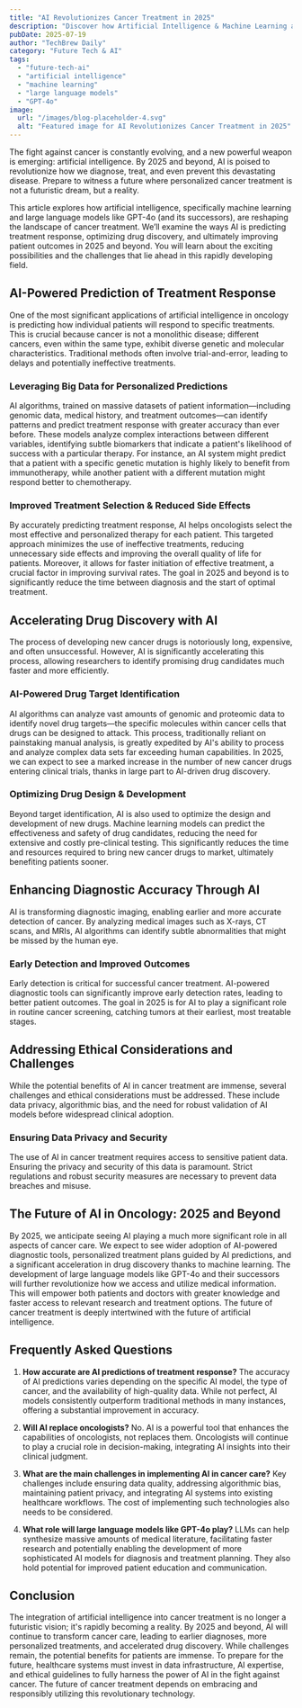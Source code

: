 ```yaml
---
title: "AI Revolutionizes Cancer Treatment in 2025"
description: "Discover how Artificial Intelligence & Machine Learning are predicting cancer treatment response and optimizing drug discovery. Learn how Generative AI is transforming oncology – read now!"
pubDate: 2025-07-19
author: "TechBrew Daily"
category: "Future Tech & AI"
tags:
  - "future-tech-ai"
  - "artificial intelligence"
  - "machine learning"
  - "large language models"
  - "GPT-4o"
image:
  url: "/images/blog-placeholder-4.svg"
  alt: "Featured image for AI Revolutionizes Cancer Treatment in 2025"
---
```


The fight against cancer is constantly evolving, and a new powerful weapon is emerging: artificial intelligence.  By 2025 and beyond, AI is poised to revolutionize how we diagnose, treat, and even prevent this devastating disease.  Prepare to witness a future where personalized cancer treatment is not a futuristic dream, but a reality.

This article explores how artificial intelligence, specifically machine learning and large language models like GPT-4o (and its successors), are reshaping the landscape of cancer treatment. We’ll examine the ways AI is predicting treatment response, optimizing drug discovery, and ultimately improving patient outcomes in 2025 and beyond.  You will learn about the exciting possibilities and the challenges that lie ahead in this rapidly developing field.

## AI-Powered Prediction of Treatment Response

One of the most significant applications of artificial intelligence in oncology is predicting how individual patients will respond to specific treatments.  This is crucial because cancer is not a monolithic disease; different cancers, even within the same type, exhibit diverse genetic and molecular characteristics.  Traditional methods often involve trial-and-error, leading to delays and potentially ineffective treatments.

### Leveraging Big Data for Personalized Predictions

AI algorithms, trained on massive datasets of patient information—including genomic data, medical history, and treatment outcomes—can identify patterns and predict treatment response with greater accuracy than ever before.  These models analyze complex interactions between different variables, identifying subtle biomarkers that indicate a patient's likelihood of success with a particular therapy.  For instance, an AI system might predict that a patient with a specific genetic mutation is highly likely to benefit from immunotherapy, while another patient with a different mutation might respond better to chemotherapy.

### Improved Treatment Selection & Reduced Side Effects

By accurately predicting treatment response, AI helps oncologists select the most effective and personalized therapy for each patient. This targeted approach minimizes the use of ineffective treatments, reducing unnecessary side effects and improving the overall quality of life for patients.  Moreover, it allows for faster initiation of effective treatment, a crucial factor in improving survival rates.  The goal in 2025 and beyond is to significantly reduce the time between diagnosis and the start of optimal treatment.

## Accelerating Drug Discovery with AI

The process of developing new cancer drugs is notoriously long, expensive, and often unsuccessful.  However, AI is significantly accelerating this process, allowing researchers to identify promising drug candidates much faster and more efficiently.

### AI-Powered Drug Target Identification

AI algorithms can analyze vast amounts of genomic and proteomic data to identify novel drug targets—the specific molecules within cancer cells that drugs can be designed to attack. This process, traditionally reliant on painstaking manual analysis, is greatly expedited by AI's ability to process and analyze complex data sets far exceeding human capabilities.  In 2025, we can expect to see a marked increase in the number of new cancer drugs entering clinical trials, thanks in large part to AI-driven drug discovery.

### Optimizing Drug Design & Development

Beyond target identification, AI is also used to optimize the design and development of new drugs.  Machine learning models can predict the effectiveness and safety of drug candidates, reducing the need for extensive and costly pre-clinical testing. This significantly reduces the time and resources required to bring new cancer drugs to market, ultimately benefiting patients sooner.


## Enhancing Diagnostic Accuracy Through AI

AI is transforming diagnostic imaging, enabling earlier and more accurate detection of cancer.  By analyzing medical images such as X-rays, CT scans, and MRIs, AI algorithms can identify subtle abnormalities that might be missed by the human eye.

### Early Detection and Improved Outcomes

Early detection is critical for successful cancer treatment.  AI-powered diagnostic tools can significantly improve early detection rates, leading to better patient outcomes.  The goal in 2025 is for AI to play a significant role in routine cancer screening, catching tumors at their earliest, most treatable stages.


##  Addressing Ethical Considerations and Challenges

While the potential benefits of AI in cancer treatment are immense, several challenges and ethical considerations must be addressed.  These include data privacy, algorithmic bias, and the need for robust validation of AI models before widespread clinical adoption.

### Ensuring Data Privacy and Security

The use of AI in cancer treatment requires access to sensitive patient data. Ensuring the privacy and security of this data is paramount.  Strict regulations and robust security measures are necessary to prevent data breaches and misuse.


## The Future of AI in Oncology: 2025 and Beyond

By 2025, we anticipate seeing AI playing a much more significant role in all aspects of cancer care.  We expect to see wider adoption of AI-powered diagnostic tools, personalized treatment plans guided by AI predictions, and a significant acceleration in drug discovery thanks to machine learning.  The development of large language models like GPT-4o and their successors will further revolutionize how we access and utilize medical information. This will empower both patients and doctors with greater knowledge and faster access to relevant research and treatment options.  The future of cancer treatment is deeply intertwined with the future of artificial intelligence.


## Frequently Asked Questions

1. **How accurate are AI predictions of treatment response?**  The accuracy of AI predictions varies depending on the specific AI model, the type of cancer, and the availability of high-quality data. While not perfect, AI models consistently outperform traditional methods in many instances, offering a substantial improvement in accuracy.

2. **Will AI replace oncologists?** No. AI is a powerful tool that enhances the capabilities of oncologists, not replaces them. Oncologists will continue to play a crucial role in decision-making, integrating AI insights into their clinical judgment.

3. **What are the main challenges in implementing AI in cancer care?**  Key challenges include ensuring data quality, addressing algorithmic bias, maintaining patient privacy, and integrating AI systems into existing healthcare workflows. The cost of implementing such technologies also needs to be considered.

4. **What role will large language models like GPT-4o play?**  LLMs can help synthesize massive amounts of medical literature, facilitating faster research and potentially enabling the development of more sophisticated AI models for diagnosis and treatment planning.  They also hold potential for improved patient education and communication.

## Conclusion

The integration of artificial intelligence into cancer treatment is no longer a futuristic vision; it's rapidly becoming a reality.  By 2025 and beyond, AI will continue to transform cancer care, leading to earlier diagnoses, more personalized treatments, and accelerated drug discovery. While challenges remain, the potential benefits for patients are immense.  To prepare for the future, healthcare systems must invest in data infrastructure, AI expertise, and ethical guidelines to fully harness the power of AI in the fight against cancer.  The future of cancer treatment depends on embracing and responsibly utilizing this revolutionary technology.